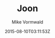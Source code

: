 ---
title: "Joon"
github: https://github.com/vormwald/joon
demo: http://vormwald.github.io/joon/
author: Mike Vormwald

ssg:
  - Jekyll
cms:
  - No Cms
date: 2015-08-10T03:11:53Z
github_branch: master
---